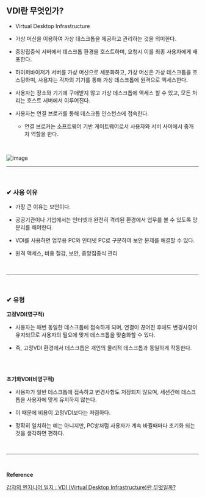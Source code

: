 ## VDI란 무엇인가?
- Virtual Desktop Infrastructure

- 가상 머신을 이용하여 가상 데스크톱을 제공하고 관리하는 것을 의미한다.

- 중앙집중식 서버에서 데스크톱 환경을 호스트하며, 요청시 이를 최종 사용자에게 배포한다.

- 하이퍼바이저가 서버를 가상 머신으로 세분화하고, 가상 머신은 가상 데스크톱을 호스팅하며, 사용자는 각자의 기기를 통해 가상 데스크톱에 원격으로 액세스한다.

- 사용자는 장소와 기기에 구애받지 않고 가상 데스크톱에 액세스 할 수 있고, 모든 처리는 호스트 서버에서 이루어진다.

- 사용자는 연결 브로커를 통해 데스크톱 인스턴스에 접속한다.
  - 연결 브로커는 소프트웨어 기반 게이트웨어로서 사용자와 서버 사이에서 중개자 역할을 한다.
<br>

![image](https://github.com/yejun95/Today-I-Learned/assets/121341413/c614d7a4-23ad-4f92-b391-ef89042a0225)
<br>
<hr>
<br>

### ✔ 사용 이유
- 가장 큰 이유는 보안이다.

- 공공기관이나 기업에서는 인터넷과 완전히 격리된 환경에서 업무를 볼 수 있도록 망분리를 해야한다.

- VDI를 사용하면 업무용 PC와 인터넷 PC로 구분하여 보안 문제를 해결할 수 있다.

- 원격 액세스, 비용 절감, 보안, 중앙집중식 관리
<br>
<hr>
<br>

### ✔ 유형
**고정VDI(영구적)**
- 사용자는 매번 동일한 데스크톱에 접속하게 되며, 연결이 끊어진 후에도 변경사항이 유지되므로 사용자의 필요에 맞게 데스크톱을 맞춤화할 수 있다.

- 즉, 고정VDI 환경에서 데스크톱은 개인의 물리적 데스크톱과 동일하게 작동한다.
<br>
<br>

**초기화VDI(비영구적)**
- 사용자가 일반 데스크톱에 접속하고 변경사항도 저장되지 않으며, 세션간에 데스크톱을 사용자에 맞게 유지하지 않는다.

- 이 때문에 비용이 고정VDI보다는 저렴하다.

- 정확히 일치하는 예는 아니지만, PC방처럼 사용자가 계속 바뀔때마다 초기화 되는것을 생각하면 편하다.
<br>
<hr>
<br>

**Reference**<br>

[감쟈의 엔지니어 일지 : VDI (Virtual Desktop Infrastructure)란 무엇일까?](https://potato-yong.tistory.com/3)<br>
